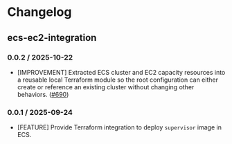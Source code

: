 # Changelog

## ecs-ec2-integration

### 0.0.2 / 2025-10-22

* [IMPROVEMENT] Extracted ECS cluster and EC2 capacity resources into a reusable local Terraform module so the root configuration can either create or reference an existing cluster without changing other behaviors. ([#690](https://github.com/coralogix/telemetry-shippers/pull/690))

### 0.0.1 / 2025-09-24

* [FEATURE] Provide Terraform integration to deploy `supervisor` image in ECS.
